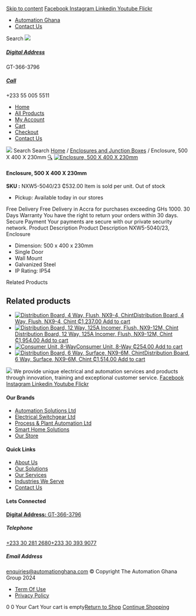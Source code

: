[Skip to content](https://store.automationghana.com/product/enclosure-nxw5-5040-23-chint/#content)
[ Facebook ](https://www.facebook.com/automationgh/) [ Instagram ](https://www.instagram.com/automationgh/) [ Linkedin ](https://www.linkedin.com/company/the-automation-ghana-limited/) [ Youtube ](https://www.youtube.com/channel/UCurrRDUSm5oIW39VXjn1u0w) [ Flickr ](https://www.flickr.com/photos/181794037@N07/)
  * [ Automation Ghana ](https://automationghana.com)
  * [ Contact Us ](https://store.automationghana.com/contact/)


Search
[ ![](https://store.automationghana.com/wp-content/uploads/2024/04/Website-TAGG-Logo-BLUE.png) ](https://store.automationghana.com/)
[ ](https://maps.app.goo.gl/m4xeaagWCNbLk4jM6)
#####  [ Digital Address ](https://maps.app.goo.gl/m4xeaagWCNbLk4jM6)
GT-366-3796 
[ ](tel:+233550055511)
#####  [ Call ](tel:+233550055511)
+233 55 005 5511 
  * [Home](https://store.automationghana.com/)
  * [All Products](https://store.automationghana.com/shop/)
  * [My Account](https://store.automationghana.com/my-account/)
  * [Cart](https://store.automationghana.com/cart/)
  * [Checkout](https://store.automationghana.com/checkout/)
  * [Contact Us](https://store.automationghana.com/contact/)


[![](https://store.automationghana.com/wp-content/uploads/2024/04/AutomationGhana_logo_white.png)](https://store.automationghana.com)
Search
Search
[Home](https://store.automationghana.com) / [Enclosures and Junction Boxes](https://store.automationghana.com/product-category/enclosures-and-junction-boxes/) / Enclosure, 500 X 400 X 230mm
[🔍](https://store.automationghana.com/product/enclosure-nxw5-5040-23-chint/)
[![Enclosure, 500 X 400 X 230mm](https://store.automationghana.com/wp-content/uploads/2020/04/NXW5-ENCLOSURES.png)](https://store.automationghana.com/wp-content/uploads/2020/04/NXW5-ENCLOSURES.png)
####  Enclosure, 500 X 400 X 230mm 
**SKU :** NXW5-5040/23 
₵532.00
Item is sold per unit.
Out of stock
  * Pickup: Available today in our stores


Free Delivery 
Free Delivery in Accra for purchases exceeding GHs 1000. 
30 Days Warranty 
You have the right to return your orders within 30 days. 
Secure Payment 
Your payments are secure with our private security network. 
Product Description
Product Description
NXW5-5040/23, Enclosure 
  * Dimension: 500 x 400 x 230mm
  * Single Door
  * Wall Mount
  * Galvanized Steel
  * IP Rating: IP54


Related Products 
## Related products
  * [![Distribution Board, 4 Way, Flush, NX9-4, Chint](https://store.automationghana.com/wp-content/uploads/2020/04/NX9-8-Flush-Chint-300x300.jpg)Distribution Board, 4 Way, Flush, NX9-4, Chint ₵1,237.00 ](https://store.automationghana.com/product/dist-board-nx9-4-flush-chint/)
[Add to cart](https://store.automationghana.com/product/enclosure-nxw5-5040-23-chint/?add-to-cart=1703)
  * [![Distribution Board, 12 Way, 125A Incomer, Flush, NX9-12M, Chint](https://store.automationghana.com/wp-content/uploads/2020/04/NX9-8M-Surface-Chint.jpg)Distribution Board, 12 Way, 125A Incomer, Flush, NX9-12M, Chint ₵1,954.00 ](https://store.automationghana.com/product/dist-board-nx9-12m-flush-nm8-125-chint/)
[Add to cart](https://store.automationghana.com/product/enclosure-nxw5-5040-23-chint/?add-to-cart=1699)
  * [![Consumer Unit, 8-Way](https://store.automationghana.com/wp-content/uploads/2020/04/NX8-8-J-R-300x300.png)Consumer Unit, 8-Way ₵254.00 ](https://store.automationghana.com/product/consumer-unit-nx8-8-r-chint/)
[Add to cart](https://store.automationghana.com/product/enclosure-nxw5-5040-23-chint/?add-to-cart=1646)
  * [![Distribution Board, 6 Way, Surface, NX9-6M, Chint](https://store.automationghana.com/wp-content/uploads/2019/11/CONSUMER-UNITS-4-e1586086541786-300x300.jpg)Distribution Board, 6 Way, Surface, NX9-6M, Chint ₵1,514.00 ](https://store.automationghana.com/product/distribution-board-nx9-6m-surface-chint/)
[Add to cart](https://store.automationghana.com/product/enclosure-nxw5-5040-23-chint/?add-to-cart=1506)


![](https://store.automationghana.com/wp-content/uploads/2024/04/AutomationGhana_logo_white.png)
We provide unique electrical and automation services and products through innovation, training and exceptional customer service.
[ Facebook ](https://www.facebook.com/automationgh/) [ Instagram ](https://www.instagram.com/automationgh/) [ Linkedin ](https://www.linkedin.com/company/the-automation-ghana-limited/) [ Youtube ](https://www.youtube.com/channel/UCurrRDUSm5oIW39VXjn1u0w) [ Flickr ](https://www.flickr.com/photos/181794037@N07/)
#### Our Brands
  * [ Automation Solutions Ltd ](https://store.automationghana.com/product/enclosure-nxw5-5040-23-chint/)
  * [ Electrical Switchgear Ltd ](https://store.automationghana.com/product/enclosure-nxw5-5040-23-chint/)
  * [ Process & Plant Automation Ltd ](https://store.automationghana.com/product/enclosure-nxw5-5040-23-chint/)
  * [ Smart Home Solutions ](https://store.automationghana.com/product/enclosure-nxw5-5040-23-chint/)
  * [ Our Store ](https://store.automationghana.com/product/enclosure-nxw5-5040-23-chint/)


#### Quick Links
  * [ About Us ](https://store.automationghana.com/product/enclosure-nxw5-5040-23-chint/)
  * [ Our Solutions ](https://store.automationghana.com/product/enclosure-nxw5-5040-23-chint/)
  * [ Our Services ](https://store.automationghana.com/product/enclosure-nxw5-5040-23-chint/)
  * [ Industries We Serve ](https://store.automationghana.com/product/enclosure-nxw5-5040-23-chint/)
  * [ Contact Us ](https://store.automationghana.com/product/enclosure-nxw5-5040-23-chint/)


#### Lets Connected
[**Digital Address:** GT-366-3796](https://maps.app.goo.gl/m4xeaagWCNbLk4jM6)
#####  Telephone 
[ +233 30 281 2680](tel:+233302812680)[+233 30 393 9077](https://store.automationghana.com/product/enclosure-nxw5-5040-23-chint/+233303939077)
#####  Email Address 
enquiries@automationghana.com 
© Copyright The Automation Ghana Group 2024
  * [ Term Of Use ](https://store.automationghana.com/product/enclosure-nxw5-5040-23-chint/)
  * [ Privacy Policy ](https://store.automationghana.com/product/enclosure-nxw5-5040-23-chint/)


0
0
Your Cart
Your cart is empty[Return to Shop](https://store.automationghana.com/shop/)
[Continue Shopping](https://store.automationghana.com/product/enclosure-nxw5-5040-23-chint/)
